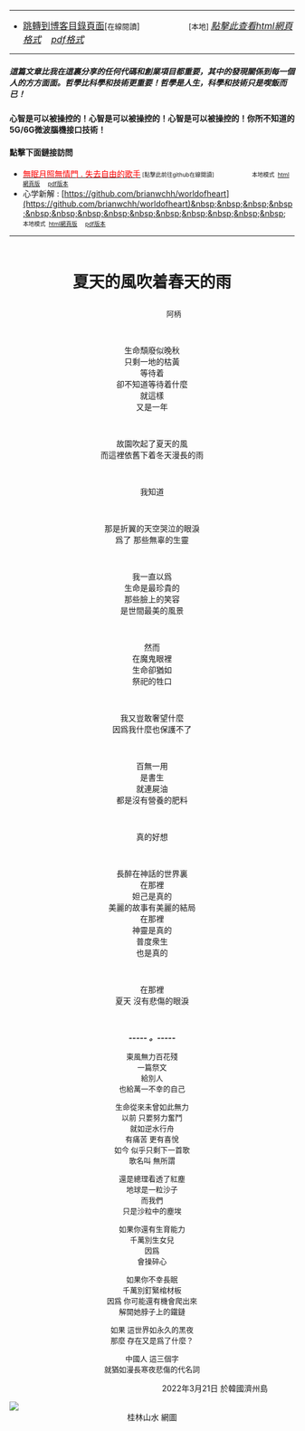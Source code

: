 ****
- [<font size=3>跳轉到博客目錄頁面</font>](../../tableOfContent.md)[<font size=2>在線閱讀</font>]&nbsp;&nbsp; &nbsp; &nbsp; &nbsp; &nbsp; &nbsp; &nbsp; &nbsp; &nbsp;&nbsp; &nbsp;  <font size=2> [本地] </font><font size=3>[*_點擊此查看html網頁格式_*](../../tableOfContent.html)&nbsp; &nbsp; [*_pdf格式_*](../../tableOfContent.md.pdf)</font>
****

##### *_這篇文章比我在這裏分享的任何代碼和創業項目都重要，其中的發現關係到每一個人的方方面面。哲學比科學和技術更重要！哲學是人生，科學和技術只是喫飯而已！_*

#### 心智是可以被操控的！心智是可以被操控的！心智是可以被操控的！你所不知道的5G/6G微波腦機接口技術！ 

#### 點擊下面鏈接訪問
- [<font color=red>無眠月照無情門 . 失去自由的歌手</font>](https://github.com/brianwchh/worldofheart/blob/main/md_and_html/%E7%84%A1%E7%9C%A0%E6%9C%88%E7%85%A7%E7%84%A1%E6%83%85%E9%96%80.md)<font size=1> [點擊此前往github在線閱讀]</font> &nbsp;&nbsp;&nbsp;&nbsp;&nbsp;&nbsp;&nbsp;&nbsp;&nbsp;&nbsp;&nbsp;&nbsp;&nbsp;&nbsp;&nbsp; <font size=1>本地模式 &nbsp;[html網頁版](../../md_and_html/無眠月照無情門.html) &nbsp;&nbsp;&nbsp; [pdf版本](../../md_and_html/無眠月照無情門.md.pdf) </font>
- 心学新解 : [https://github.com/brianwchh/worldofheart](https://github.com/brianwchh/worldofheart)&nbsp;&nbsp;&nbsp;&nbsp;&nbsp;&nbsp;&nbsp;&nbsp;&nbsp;&nbsp;&nbsp;&nbsp;&nbsp;&nbsp;&nbsp; <font size=1>本地模式 &nbsp;[html網頁版](../../md_and_html/心學新解.html) &nbsp;&nbsp;&nbsp; [pdf版本](../../md_and_html/心學新解.md.pdf) </font>

****

</br>

****<p align="center" style="font-size: 28px;">夏天的風吹着春天的雨</p>****

<p align="center" style="font-size: small;">&nbsp;&nbsp;&nbsp;&nbsp;&nbsp;&nbsp;&nbsp;&nbsp;&nbsp;&nbsp;&nbsp;&nbsp;&nbsp;&nbsp;&nbsp;&nbsp;&nbsp;&nbsp;&nbsp;&nbsp; 阿柄</p>




<div align="center"> <!-- div_1-->

  <p align="center"> 
    
</br>

生命頹廢似晚秋  
只剩一地的枯黃  
等待着  
卻不知道等待着什麼  
就這樣  
又是一年  

</br>

故園吹起了夏天的風  
而這裡依舊下着冬天漫長的雨  

</br>
 
我知道  

</br>

那是折翼的天空哭泣的眼淚  
爲了 那些無辜的生靈  

</br>

我一直以爲  
生命是最珍貴的  
那些臉上的笑容  
是世間最美的風景  

</br>

然而  
在魔鬼眼裡  
生命卻猶如  
祭祀的牲口  

</br>

我又豈敢奢望什麼  
因爲我什麼也保護不了  

</br>

百無一用  
是書生  
就連屍油  
都是沒有營養的肥料  

</br>

真的好想  

</br>

長醉在神話的世界裏  
在那裡  
妲己是真的  
美麗的故事有美麗的結局  
在那裡  
神靈是真的  
普度衆生  
也是真的  

</br>

在那裡  
夏天 沒有悲傷的眼淚  



  </br>

  ***_-----&nbsp;。-----_***

  <font size=2>

  東風無力百花殘  
一篇祭文  
給別人  
也給萬一不幸的自己  
  
生命從來未曾如此無力  
以前 只要努力奮鬥    
就如逆水行舟  
有痛苦 更有喜悅  
如今 似乎只剩下一首歌  
歌名叫 無所謂  

還是總理看透了紅塵  
地球是一粒沙子  
而我們  
只是沙粒中的塵埃  
  
如果你還有生育能力   
千萬別生女兒  
因爲  
會操碎心  

如果你不幸長眠  
千萬別釘緊棺材板  
因爲 你可能還有機會爬出來  
解開她脖子上的鐵鏈  

如果 這世界如永久的黑夜   
那麼 存在又是爲了什麼？  
  
中國人 這三個字  
就猶如漫長寒夜悲傷的代名詞  

  </font>

  </p>



  <p align="right"> 2022年3月21日 於韓國濟州島 &nbsp;&nbsp;&nbsp;&nbsp;&nbsp;&nbsp;&nbsp;&nbsp;&nbsp;&nbsp;&nbsp; </p>  
  
</div> <!-- end of div_1-->

  




<!-- image area, flex to make it center,it may not work for github, for html and pdf rendering only -->
<div align="center" style="page-break-inside: avoid; margin-top:1px; margin-bottom:1px;"> <!-- pictureWrapper_div add this only to make the bendan github understand -->
  <div class="ImageWrapperFlex" >
   <div class="FlexSide"  ></div>
   <image class="FlexImage"   src='./images/guilinshanshui.jpg'/>
   <div class="FlexSide" ></div>
  </div>
  <p align="center" style="margin:0px;"> 桂林山水 網圖 </p> 
</div> <!-- end pictureWrapper_div -->


</br>
</br>


<style>

.ImageWrapperFlex {
    display: flex; 
    flex-direction: row; 
    margin-top: 1px; 
    margin-bottom: 1px;

    width: 100% ;
}

.FlexSide {
    flex-basis: 0px ;
    flex:1;

}



/* large device screen 設置熒幕顯示圖片大小（電腦等大型屏幕）*/
@media only screen and (min-width: 600px) {

    .FlexImage {
        flex-basis: 600px ;
        flex:0;    
        height:auto; 
        max-width: 600px;
        min-width: 600px;
     
    }

}

 /* small device screen 設置熒幕顯示圖片大小（平板手機等屏幕）*/
@media only screen and (max-width: 600px) {
    
    .FlexImage {
        flex-basis: 600px ;
        flex:1;
        height:auto; 
     
    }

}

/* style for print !important 設置打印圖片大小*/
@media print {

    .FlexImage {
        flex-basis: 500px ;
        flex:0;    
        height:auto; 
        max-width: 500px;
        min-width: 500px;
     
    }
}


</style>


